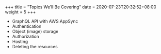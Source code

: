 +++
title = "Topics We'll Be Covering"
date = 2020-07-23T20:32:52+08:00
weight = 5
+++


- GraphQL API with AWS AppSync
- Authentication
- Object (image) storage
- Authorization
- Hosting
- Deleting the resources